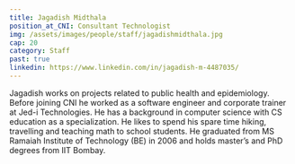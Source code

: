 ```yaml
---
title: Jagadish Midthala
position_at_CNI: Consultant Technologist
img: /assets/images/people/staff/jagadishmidthala.jpg
cap: 20
category: Staff
past: true
linkedin: https://www.linkedin.com/in/jagadish-m-4487035/
---
```

Jagadish works on projects related to public health and epidemiology. Before joining CNI he worked as a software engineer and corporate trainer at Jed-i Technologies. He has a background in computer science with CS education as a specialization. He likes to spend his spare time hiking, travelling and teaching math to school students. He graduated from MS Ramaiah Institute of Technology (BE) in 2006 and holds master’s and PhD degrees from IIT Bombay.
